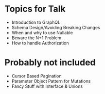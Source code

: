 # Topics for Talk

- Introduction to GraphQL
- Schema Design/Avoiding Breaking Changes
- When and why to use Nullable
- Beware the N+1 Problem
- How to handle Authorization

# Probably not included

- Cursor Based Pagination
- Parameter Object Pattern for Mutations
- Fancy Stuff with Interface & Unions

